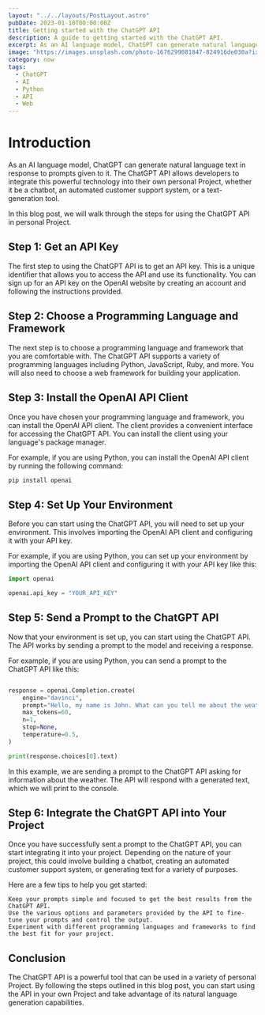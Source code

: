 ```yaml
---
layout: "../../layouts/PostLayout.astro"
pubDate: 2023-01-10T00:00:00Z
title: Getting started with the ChatGPT API
description: A guide to getting started with the ChatGPT API.
excerpt: As an AI language model, ChatGPT can generate natural language text in response to prompts given to it.
image: "https://images.unsplash.com/photo-1676299081847-824916de030a?ixlib=rb-4.0.3&ixid=MnwxMjA3fDB8MHxzZWFyY2h8MTF8fGNoYXRncHR8ZW58MHx8MHx8&auto=format&fit=crop&w=800&q=60"
category: now
tags:
  - ChatGPT
  - AI
  - Python
  - API
  - Web
---
```


# Introduction

As an AI language model, ChatGPT can generate natural language text in response to prompts given to it. The ChatGPT API allows developers to integrate this powerful technology into their own personal Project, whether it be a chatbot, an automated customer support system, or a text-generation tool.

In this blog post, we will walk through the steps for using the ChatGPT API in personal Project.

## Step 1: Get an API Key

The first step to using the ChatGPT API is to get an API key. This is a unique identifier that allows you to access the API and use its functionality. You can sign up for an API key on the OpenAI website by creating an account and following the instructions provided.

## Step 2: Choose a Programming Language and Framework

The next step is to choose a programming language and framework that you are comfortable with. The ChatGPT API supports a variety of programming languages including Python, JavaScript, Ruby, and more. You will also need to choose a web framework for building your application.

## Step 3: Install the OpenAI API Client

Once you have chosen your programming language and framework, you can install the OpenAI API client. The client provides a convenient interface for accessing the ChatGPT API. You can install the client using your language's package manager.

For example, if you are using Python, you can install the OpenAI API client by running the following command:

```python
pip install openai
```

## Step 4: Set Up Your Environment

Before you can start using the ChatGPT API, you will need to set up your environment. This involves importing the OpenAI API client and configuring it with your API key.

For example, if you are using Python, you can set up your environment by importing the OpenAI API client and configuring it with your API key like this:

```python
import openai

openai.api_key = "YOUR_API_KEY"
```

## Step 5: Send a Prompt to the ChatGPT API

Now that your environment is set up, you can start using the ChatGPT API. The API works by sending a prompt to the model and receiving a response.

For example, if you are using Python, you can send a prompt to the ChatGPT API like this:

```python

response = openai.Completion.create(
    engine="davinci",
    prompt="Hello, my name is John. What can you tell me about the weather today?",
    max_tokens=60,
    n=1,
    stop=None,
    temperature=0.5,
)

print(response.choices[0].text)
```

In this example, we are sending a prompt to the ChatGPT API asking for information about the weather. The API will respond with a generated text, which we will print to the console.

## Step 6: Integrate the ChatGPT API into Your Project

Once you have successfully sent a prompt to the ChatGPT API, you can start integrating it into your project. Depending on the nature of your project, this could involve building a chatbot, creating an automated customer support system, or generating text for a variety of purposes.

Here are a few tips to help you get started:

    Keep your prompts simple and focused to get the best results from the ChatGPT API.
    Use the various options and parameters provided by the API to fine-tune your prompts and control the output.
    Experiment with different programming languages and frameworks to find the best fit for your project.

## Conclusion

The ChatGPT API is a powerful tool that can be used in a variety of personal Project. By following the steps outlined in this blog post, you can start using the API in your own Project and take advantage of its natural language generation capabilities.
